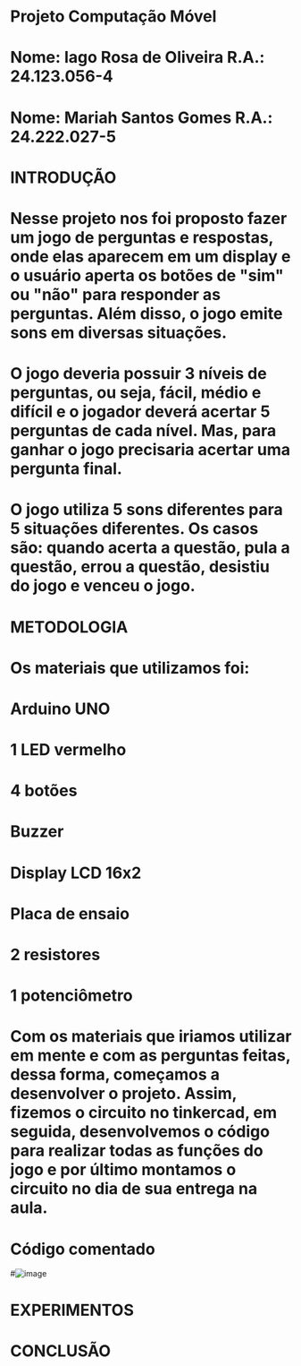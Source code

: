 # Projeto Computação Móvel
# Nome: Iago Rosa de Oliveira R.A.: 24.123.056-4
# Nome: Mariah Santos Gomes R.A.: 24.222.027-5

# INTRODUÇÃO

# Nesse projeto nos foi proposto fazer um jogo de perguntas e respostas, onde elas aparecem em um display e o usuário aperta os botões de "sim" ou "não" para responder as perguntas. Além disso, o jogo emite sons em diversas situações.

# O jogo deveria possuir 3 níveis de perguntas, ou seja, fácil, médio e difícil e o jogador deverá acertar 5 perguntas de cada nível. Mas, para ganhar o jogo precisaria acertar uma pergunta final.

# O jogo utiliza 5 sons diferentes para 5 situações diferentes. Os casos são: quando acerta a questão, pula a questão, errou a questão, desistiu do jogo e venceu o jogo.
 
# METODOLOGIA

# Os materiais que utilizamos foi:
# Arduino UNO
# 1 LED vermelho
# 4 botões
# Buzzer
# Display LCD 16x2
# Placa de ensaio
# 2 resistores
# 1 potenciômetro

# Com os materiais que iriamos utilizar em mente e com as perguntas feitas, dessa forma, começamos a desenvolver o projeto. Assim, fizemos o circuito no tinkercad, em seguida, desenvolvemos o código para realizar todas as funções do jogo e por último montamos o circuito no dia de sua entrega na aula.

# Código comentado

#![image](https://github.com/Mariah-Gomes/ProjetoCompMovel1/assets/141663285/ceec4e8e-82c0-47da-bf58-ef968e7b7ce5)

# EXPERIMENTOS
# CONCLUSÃO
